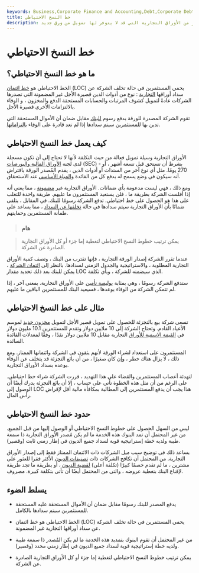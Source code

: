 ```yaml
---
keywords: Business,Corporate Finance and Accounting,Debt,Corporate Debt
title: خط النسخ الاحتياطي
description: يستخدم البنك حد ائتمان احتياطيًا لتغطية أي إصدار من الأوراق التجارية التي قد لا يتوفر لها تمويل من ورق جديد.
---
```


# خط النسخ الاحتياطي
## ما هو خط النسخ الاحتياطي؟

الخط الاحتياطي هو [خط ائتمان](/lineofcredit) (LOC) يحمي المستثمرين في حالة تخلف الشركة عن سداد أوراقها [التجارية](/commercialpaper) : نوع من أدوات الدين قصيرة الأجل غير المضمونة التي تصدرها الشركات عادةً لتمويل كشوف المرتبات والحسابات المستحقة الدفع والمخزون ، و الوفاء بالالتزامات الأخرى قصيرة الأجل.

تقوم الشركة المصدرة للورقة بدفع رسوم [للبنك](/bank) مقابل ضمان أن الأموال المستحقة التي تدين بها للمستثمرين سيتم سدادها إذا لم تعد قادرة على الوفاء [بالتزاماتها](/obligation).

## كيف يعمل خط النسخ الاحتياطي

الأوراق التجارية وسيلة تمويل فعالة من حيث التكلفة لأنها لا تحتاج إلى أن تكون مسجلة لدى لجنة [الأوراق المالية والبورصات](/sec) (SEC) - بشرط أن تستحق قبل تسعة أشهر ، أو 270 يومًا. مثل أي نوع آخر من السندات أو أدوات الدين ، يقدم المُصدر الورقة بافتراض أنه سيكون في وضع يسمح له بدفع كل من الفائدة [والمبلغ الأساسي](/principal) عند الاستحقاق.

ومع ذلك ، فهي ليست مدعومة بأي ضمانات. الأوراق التجارية غير [مضمونة](/unsecureddebt) ، مما يعني أنه إذا أفلست الشركة بطريقة ما ، فلن يستعيد المستثمرون ما عليهم. طريقة واحدة للتغلب على هذا هو الحصول على خط احتياطي. تدفع الشركة رسومًا للبنك. في المقابل ، يتلقى ضمانًا بأن الأوراق التجارية سيتم سدادها في حالة [تخلفها عن السداد](/default2) ، مما يساعد على طمأنة المستثمرين وحمايتهم.

> ### هام

> يمكن ترتيب خطوط النسخ الاحتياطي لتغطية إما جزء أو كل الأوراق التجارية الصادرة عن الشركة.

>

عندما تقرر الشركة إصدار الورقة التجارية ، فإنها تقترب من البنك ، وتصف كمية الأوراق التجارية المطلوبة ، والاستراتيجية والجدول الزمني لسدادها. بالنظر إلى [ائتمان الشركة](/credit) ، يمكن للبنك بعد ذلك تحديد مقدار LOC الذي سيضمنه للشركة ، وبأي تكلفة.

ستدفع الشركة رسومًا ، وهي بمثابة [بوليصة تأمين](/insurance) على الأوراق التجارية. بمعنى آخر ، إذا لم تتمكن الشركة من الوفاء بوعدها ، فسيعيد البنك للمستثمرين الباقين ما عليهم.

## مثال على خط النسخ الاحتياطي

تسعى شركة بيع بالتجزئة للحصول على تمويل قصير الأجل لتمويل [مخزون جديد](/inventory) لموسم الأعياد القادم. وتحتاج الشركة إلى 10 ملايين دولار وتقدم للمستثمرين 10.1 مليون دولار في [القيمة الاسمية للأوراق](/facevalue) التجارية مقابل 10 ملايين دولار نقدًا ، وفقًا لمعدلات الفائدة السائدة.

المستثمرون على استعداد لشراء الورقة لأنهم يثقون في الشركة وائتمانها الممتاز. ومع ذلك ، لا يزال هناك خطر ، وإن كان صغيرًا ، من أن بائع التجزئة قد يتخلف عن الوفاء بوعده بسداد الأوراق التجارية.

لتهدئة أعصاب المستثمرين والقضاء على هذا التهديد ، قررت الشركة شراء خط احتياطي. على الرغم من أن مثل هذه الخطوة تأتي على حساب ، إلا أن بائع التجزئة يدرك أيضًا أن الوصول إلى LOC هذا يجب أن يدفع المستثمرين إلى المطالبة بمكافأة مالية أقل لإقراض رأس المال.

## حدود خط النسخ الاحتياطي

ليس من السهل الحصول على خطوط النسخ الاحتياطي أو الوصول إليها من قبل الجميع. من غير المحتمل أن تمد البنوك هذه الخدمة ما لم يكن مُصدر الأوراق التجارية ذا سمعة طيبة ولديه خطة إستراتيجية قوية لسداد جميع الديون في إطار زمني ثابت (وقصير).

يساعد ذلك في توضيح سبب ميل الشركات ذات الائتمان الممتاز فقط إلى إصدار الأوراق التجارية. من المحتمل أن تكافح الشركات ذات [تصنيفات الديون](/creditrating) الأكثر فقرا للعثور على مشترين ، ما لم تقدم خصمًا كبيرًا (تكلفة أعلى) [لقضية الديون](/debt-issue) ، أو بطريقة ما تجد طريقة لإقناع البنك بتغطية عروضه ، والتي من المحتمل أيضًا أن تأتي بتكلفة كبيرة. مصروف.

## يسلط الضوء

- يدفع المصدر للبنك رسومًا مقابل ضمان أن الأموال المستحقة عليه المستحقة للمستثمرين سيتم سدادها بالكامل.

- الخط الاحتياطي هو خط ائتمان (LOC) يحمي المستثمرين في حالة تخلف الشركة عن سداد أوراقها التجارية غير المضمونة.

- من غير المحتمل أن تقوم البنوك بتمديد هذه الخدمة ما لم يكن المُصدر ذا سمعة طيبة ولديه خطة إستراتيجية قوية لسداد جميع الديون في إطار زمني محدد (وقصير).

- يمكن ترتيب خطوط النسخ الاحتياطي لتغطية إما جزء أو كل الأوراق التجارية الصادرة عن الشركة.

